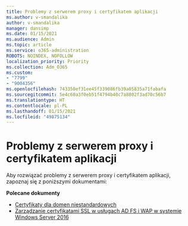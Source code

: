 ```yaml
---
title: Problemy z serwerem proxy i certyfikatem aplikacji
ms.author: v-smandalika
author: v-smandalika
manager: dansimp
ms.date: 01/15/2021
ms.audience: Admin
ms.topic: article
ms.service: o365-administration
ROBOTS: NOINDEX, NOFOLLOW
localization_priority: Priority
ms.collection: Adm_O365
ms.custom:
- "7799"
- "9004356"
ms.openlocfilehash: 743350ef31ee45f339086fb39a05835a71fabafa
ms.sourcegitcommit: 5e4c60a3f0eb51f4794b40c7a8802f3ad70c56b7
ms.translationtype: HT
ms.contentlocale: pl-PL
ms.lasthandoff: 01/15/2021
ms.locfileid: "49875134"
---
```

# <a name="application-proxy-and-certificate-issues"></a>Problemy z serwerem proxy i certyfikatem aplikacji

Aby rozwiązać problemy z serwerem proxy i certyfikatem aplikacji, zapoznaj się z poniższymi dokumentami:

**Polecane dokumenty**

- [Certyfikaty dla domen niestandardowych](https://docs.microsoft.com/azure/active-directory/manage-apps/application-proxy-configure-custom-domain#certificates-for-custom-domains)
- [Zarządzanie certyfikatami SSL w usługach AD FS i WAP w systemie Windows Server 2016](https://docs.microsoft.com/windows-server/identity/ad-fs/operations/manage-ssl-certificates-ad-fs-wap)


